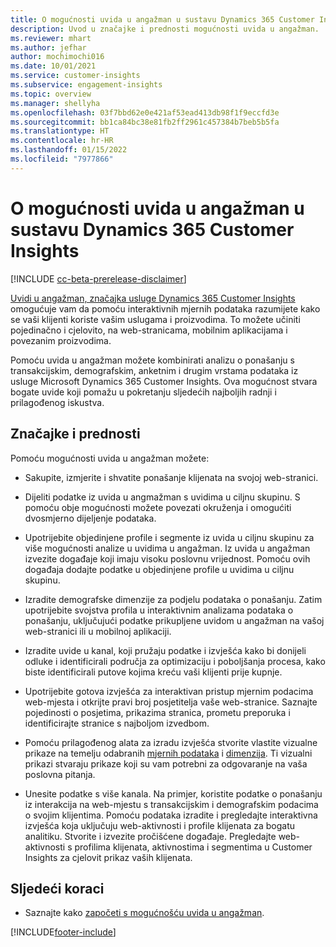 ```yaml
---
title: O mogućnosti uvida u angažman u sustavu Dynamics 365 Customer Insights
description: Uvod u značajke i prednosti mogućnosti uvida u angažman.
ms.reviewer: mhart
ms.author: jefhar
author: mochimochi016
ms.date: 10/01/2021
ms.service: customer-insights
ms.subservice: engagement-insights
ms.topic: overview
ms.manager: shellyha
ms.openlocfilehash: 03f7bbd62e0e421af53ead413db98f1f9eccfd3e
ms.sourcegitcommit: bb1ca84bc38e81fb2ff2961c457384b7beb5b5fa
ms.translationtype: HT
ms.contentlocale: hr-HR
ms.lasthandoff: 01/15/2022
ms.locfileid: "7977866"
---
```

# <a name="about-dynamics-365-customer-insights-engagement-insights-capability"></a>O mogućnosti uvida u angažman u sustavu Dynamics 365 Customer Insights 

[!INCLUDE [cc-beta-prerelease-disclaimer](includes/cc-beta-prerelease-disclaimer.md)]

[Uvidi u angažman, značajka usluge Dynamics 365 Customer Insights](https://dynamics.microsoft.com/ai/customer-insights/engagement-insights-capability/) omogućuje vam da pomoću interaktivnih mjernih podataka razumijete kako se vaši klijenti koriste vašim uslugama i proizvodima. To možete učiniti pojedinačno i cjelovito, na web-stranicama, mobilnim aplikacijama i povezanim proizvodima.

Pomoću uvida u angažman možete kombinirati analizu o ponašanju s transakcijskim, demografskim, anketnim i drugim vrstama podataka iz usluge Microsoft Dynamics 365 Customer Insights. Ova mogućnost stvara bogate uvide koji pomažu u pokretanju sljedećih najboljih radnji i prilagođenog iskustva.

## <a name="features-and-benefits"></a>Značajke i prednosti

Pomoću mogućnosti uvida u angažman možete:

- Sakupite, izmjerite i shvatite ponašanje klijenata na svojoj web-stranici.

- Dijeliti podatke iz uvida u angmažman s uvidima u ciljnu skupinu. S pomoću obje mogućnosti možete povezati okruženja i omogućiti dvosmjerno dijeljenje podataka.

- Upotrijebite objedinjene profile i segmente iz uvida u ciljnu skupinu za više mogućnosti analize u uvidima u angažman. Iz uvida u angažman izvezite događaje koji imaju visoku poslovnu vrijednost. Pomoću ovih događaja dodajte podatke u objedinjene profile u uvidima u ciljnu skupinu.

- Izradite demografske dimenzije za podjelu podataka o ponašanju. Zatim upotrijebite svojstva profila u interaktivnim analizama podataka o ponašanju, uključujući podatke prikupljene uvidom u angažman na vašoj web-stranici ili u mobilnoj aplikaciji.

- Izradite uvide u kanal, koji pružaju podatke i izvješća kako bi donijeli odluke i identificirali područja za optimizaciju i poboljšanja procesa, kako biste identificirali putove kojima kreću vaši klijenti prije kupnje. 

-  Upotrijebite gotova izvješća za interaktivan pristup mjernim podacima web-mjesta i otkrijte pravi broj posjetitelja vaše web-stranice. Saznajte pojedinosti o posjetima, prikazima stranica, prometu preporuka i identificirajte stranice s najboljom izvedbom.

- Pomoću prilagođenog alata za izradu izvješća stvorite vlastite vizualne prikaze na temelju odabranih [mjernih podataka](glossary.md) i [dimenzija](glossary.md). Ti vizualni prikazi stvaraju prikaze koji su vam potrebni za odgovaranje na vaša poslovna pitanja.

- Unesite podatke s više kanala. Na primjer, koristite podatke o ponašanju iz interakcija na web-mjestu s transakcijskim i demografskim podacima o svojim klijentima. Pomoću podataka izradite i pregledajte interaktivna izvješća koja uključuju web-aktivnosti i profile klijenata za bogatu analitiku. Stvorite i izvezite pročišćene događaje. Pregledajte web-aktivnosti s profilima klijenata, aktivnostima i segmentima u Customer Insights za cjelovit prikaz vaših klijenata.

## <a name="next-steps"></a>Sljedeći koraci

- Saznajte kako [započeti s mogućnošću uvida u angažman](get-started.md).


[!INCLUDE[footer-include](../includes/footer-banner.md)]
